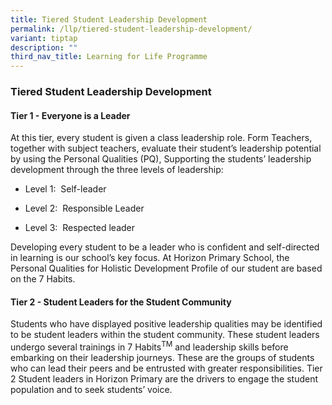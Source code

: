 ```yaml
---
title: Tiered Student Leadership Development
permalink: /llp/tiered-student-leadership-development/
variant: tiptap
description: ""
third_nav_title: Learning for Life Programme
---
```

<h3><strong>Tiered Student Leadership Development</strong></h3>
<h4><strong>Tier 1 - Everyone is a Leader</strong></h4>
<p>At this tier, every student is given a class leadership role. Form Teachers,
together with subject teachers, evaluate their student’s leadership potential
by using the Personal Qualities (PQ), Supporting the students’ leadership
development through the three levels of leadership:</p>
<ul data-tight="true" class="tight">
<li>
<p>Level 1:&nbsp; Self-leader</p>
</li>
<li>
<p>Level 2:&nbsp; Responsible Leader</p>
</li>
<li>
<p>Level 3:&nbsp; Respected leader</p>
</li>
</ul>
<p>Developing every student to be a leader who is confident and self-directed
in learning is our school’s key focus. At Horizon Primary School, the Personal
Qualities for Holistic Development Profile of our student are based on
the 7 Habits.</p>
<h4><strong>Tier 2 - Student Leaders for the Student Community</strong></h4>
<p>Students who have displayed positive leadership qualities may be identified
to be student leaders within the student community. These student leaders
undergo several trainings in 7 Habits<sup>TM</sup>&nbsp;and leadership
skills before embarking on their leadership journeys. These are the groups
of students who can lead their peers and be entrusted with greater responsibilities.
Tier 2 Student leaders in Horizon Primary are the drivers to engage the
student population and to seek students’ voice.</p>
